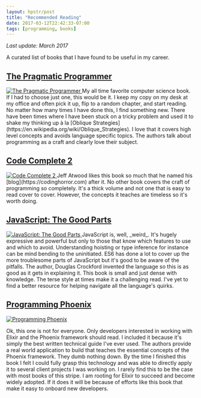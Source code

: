```yaml
---
layout: hpstr/post
title: "Recommended Reading"
date: 2017-03-12T22:42:33-07:00
tags: [programming, books]
---
```


_Last update: March 2017_

A curated list of books that I have found to be useful in my career.

## [The Pragmatic Programmer](https://www.amazon.com/Pragmatic-Programmer-Journeyman-Master/dp/020161622X)
<a href="https://www.amazon.com/Pragmatic-Programmer-Journeyman-Master/dp/020161622X" class="image-post-link">
  <img src="{{ "/recommended-reading/pragmatic-programmer-cover.jpg" | prepend: site.post_image_directory | prepend: site.baseurl }}" class="image-post" alt="The Pragmatic Programmer" />
</a>
My all time favorite computer science book. If I had to choose just one, this would be it. I keep my copy on my desk at my office and often pick it up, flip to a random chapter, and start reading. No matter how many times I have done this, I find something new. There have been times where I have been stuck on a tricky problem and used it to shake my thinking up à la [Oblique Strategies](https://en.wikipedia.org/wiki/Oblique_Strategies). I love that it covers high level concepts and avoids language specific topics. The authors talk about programming as a craft and clearly love their subject. 

## [Code Complete 2](https://www.amazon.com/dp/0735619670/)
<a href="https://www.amazon.com/dp/0735619670/" class="image-post-link">
  <img src="{{ "/recommended-reading/code-complete-2.jpg" | prepend: site.post_image_directory | prepend: site.baseurl }}" class="image-post" alt="Code Complete 2" />
</a>
Jeff Atwood likes this book so much that he named his [blog](https://codinghorror.com) after it. No other book covers the craft of programming so completely. It's a thick volume and not one that is easy to read cover to cover. However, the concepts it teaches are timeless so it's worth doing.

## [JavaScript: The Good Parts](https://www.amazon.com/JavaScript-Good-Parts-Douglas-Crockford/dp/0596517742)
<a href="https://www.amazon.com/JavaScript-Good-Parts-Douglas-Crockford/dp/0596517742" class="image-post-link">
  <img src="{{ "/recommended-reading/javascript-the-good-parts.jpg" | prepend: site.post_image_directory | prepend: site.baseurl }}" class="image-post" alt="JavaScript: The Good Parts" />
</a>
JavaScript is, well, _weird_. It's hugely expressive and powerful but only to those that know which features to use and which to avoid. Understanding hoisting or type inference for instance can be mind bending to the uninitiated. ES6 has done a lot to cover up the more troublesome parts of JavaScript but it's good to be aware of the pitfalls. The author, Douglas Crockford invented the language so this is as good as it gets in explaining it. This book is small and just dense with knowledge. The terse style at times make it a challenging read. I've yet to find a better resource for helping navigate all the language's quirks.

## [Programming Phoenix](https://www.amazon.com/Programming-Phoenix-Productive-Reliable-Fast/dp/1680501453/)
<a href="https://www.amazon.com/Programming-Phoenix-Productive-Reliable-Fast/dp/1680501453/" class="image-post-link">
  <img src="{{ "/recommended-reading/programming-phoenix.jpg" | prepend: site.post_image_directory | prepend: site.baseurl }}" class="image-post" alt="Programming Phoenix" />
</a>

Ok, this one is not for everyone. Only developers interested in working with Elixir and the Phoenix framework should read. I included it because it's simply the best written technical guide I've ever used. The authors provide a real world application to build that teaches the essential concepts of the Phoenix framework. They dumb nothing down. By the time I finished this book I felt I could fully grasp this technology and was able to directly apply it to several client projects I was working on. I rarely find this to be the case with most books of this stripe. I am rooting for Elixir to succeed and become widely adopted. If it does it will be because of efforts like this book that make it easy to onboard new developers.